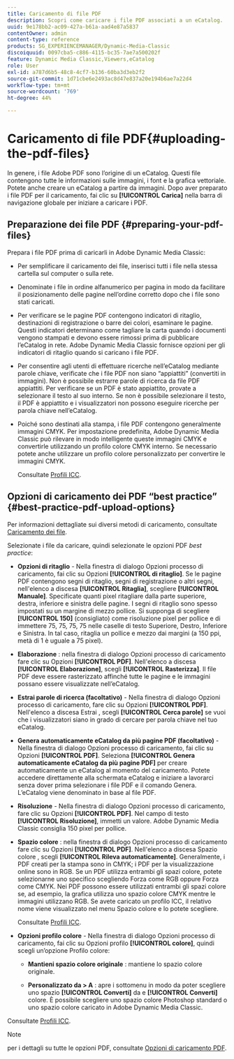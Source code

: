 ```yaml
---
title: Caricamento di file PDF
description: Scopri come caricare i file PDF associati a un eCatalog.
uuid: 9e178bb2-ac09-427a-b61a-aad4e87a5837
contentOwner: admin
content-type: reference
products: SG_EXPERIENCEMANAGER/Dynamic-Media-Classic
discoiquuid: 0097cba5-c886-4115-bc35-7ae7a500202f
feature: Dynamic Media Classic,Viewers,eCatalog
role: User
exl-id: a787d6b5-48c8-4cf7-b136-60ba3d3eb2f2
source-git-commit: 1d71cbe6e2493ac8d47e837a20e194b6ae7a22d4
workflow-type: tm+mt
source-wordcount: '769'
ht-degree: 44%

---
```


# Caricamento di file PDF{#uploading-the-pdf-files}

In genere, i file Adobe PDF sono l’origine di un eCatalog. Questi file contengono tutte le informazioni sulle immagini, i font e la grafica vettoriale. Potete anche creare un eCatalog a partire da immagini. Dopo aver preparato i file PDF per il caricamento, fai clic su **[!UICONTROL Carica]** nella barra di navigazione globale per iniziare a caricare i PDF.

## Preparazione dei file PDF {#preparing-your-pdf-files}

Prepara i file PDF prima di caricarli in Adobe Dynamic Media Classic:

* Per semplificare il caricamento dei file, inserisci tutti i file nella stessa cartella sul computer o sulla rete.
* Denominate i file in ordine alfanumerico per pagina in modo da facilitare il posizionamento delle pagine nell’ordine corretto dopo che i file sono stati caricati.
* Per verificare se le pagine PDF contengono indicatori di ritaglio, destinazioni di registrazione o barre dei colori, esaminare le pagine. Questi indicatori determinano come tagliare la carta quando i documenti vengono stampati e devono essere rimossi prima di pubblicare l’eCatalog in rete. Adobe Dynamic Media Classic fornisce opzioni per gli indicatori di ritaglio quando si caricano i file PDF.
* Per consentire agli utenti di effettuare ricerche nell’eCatalog mediante parole chiave, verificate che i file PDF non siano “appiattiti” (convertiti in immagini). Non è possibile estrarre parole di ricerca da file PDF appiattiti. Per verificare se un PDF è stato appiattito, provate a selezionare il testo al suo interno. Se non è possibile selezionare il testo, il PDF è appiattito e i visualizzatori non possono eseguire ricerche per parola chiave nell’eCatalog.
* Poiché sono destinati alla stampa, i file PDF contengono generalmente immagini CMYK. Per impostazione predefinita, Adobe Dynamic Media Classic può rilevare in modo intelligente queste immagini CMYK e convertirle utilizzando un profilo colore CMYK interno. Se necessario potete anche utilizzare un profilo colore personalizzato per convertire le immagini CMYK. 

   Consultate [Profili ICC](icc-profiles.md#icc_profiles).

## Opzioni di caricamento dei PDF “best practice” {#best-practice-pdf-upload-options}

Per informazioni dettagliate sui diversi metodi di caricamento, consultate [Caricamento dei file](uploading-files.md#uploading_your_files).

Selezionate i file da caricare, quindi selezionate le opzioni PDF *best practice*:

* **Opzioni di ritaglio**  - Nella finestra di dialogo Opzioni processo di caricamento, fai clic su Opzioni  **[!UICONTROL di ritaglio]**. Se le pagine PDF contengono segni di ritaglio, segni di registrazione o altri segni, nell&#39;elenco a discesa **[!UICONTROL Ritaglia]**, scegliere **[!UICONTROL Manuale]**. Specificate quanti pixel ritagliare dalla parte superiore, destra, inferiore e sinistra delle pagine. I segni di ritaglio sono spesso impostati su un margine di mezzo pollice. Si supponga di scegliere **[!UICONTROL 150]** (consigliato) come risoluzione pixel per pollice e di immettere 75, 75, 75, 75 nelle caselle di testo Superiore, Destro, Inferiore e Sinistra. In tal caso, ritaglia un pollice e mezzo dai margini (a 150 ppi, metà di 1 è uguale a 75 pixel).

* **Elaborazione** : nella finestra di dialogo Opzioni processo di caricamento fare clic su Opzioni  **[!UICONTROL PDF]**. Nell&#39;elenco a discesa **[!UICONTROL Elaborazione]**, scegli **[!UICONTROL Rasterizza]**. Il file PDF deve essere rasterizzato affinché tutte le pagine e le immagini possano essere visualizzate nell’eCatalog.

* **Estrai parole di ricerca (facoltativo)**  - Nella finestra di dialogo Opzioni processo di caricamento, fare clic su Opzioni  **[!UICONTROL PDF]**. Nell&#39;elenco a discesa Estrai , scegli **[!UICONTROL Cerca parole]** se vuoi che i visualizzatori siano in grado di cercare per parola chiave nel tuo eCatalog.

* **Genera automaticamente eCatalog da più pagine PDF (facoltativo)**  - Nella finestra di dialogo Opzioni processo di caricamento, fai clic su Opzioni  **[!UICONTROL PDF]**. Seleziona **[!UICONTROL Genera automaticamente eCatalog da più pagine PDF]** per creare automaticamente un eCatalog al momento del caricamento. Potete accedere direttamente alla schermata eCatalog e iniziare a lavorarci senza dover prima selezionare i file PDF e il comando Genera. L’eCatalog viene denominato in base al file PDF.

* **Risoluzione**  - Nella finestra di dialogo Opzioni processo di caricamento, fare clic su Opzioni  **[!UICONTROL PDF]**. Nel campo di testo **[!UICONTROL Risoluzione]**, immetti un valore. Adobe Dynamic Media Classic consiglia 150 pixel per pollice.

* **Spazio colore** : nella finestra di dialogo Opzioni processo di caricamento fare clic su Opzioni  **[!UICONTROL PDF]**. Nell&#39;elenco a discesa Spazio colore , scegli **[!UICONTROL Rileva automaticamente]**. Generalmente, i PDF creati per la stampa sono in CMYK; i PDF per la visualizzazione online sono in RGB. Se un PDF utilizza entrambi gli spazi colore, potete selezionarne uno specifico scegliendo Forza come RGB oppure Forza come CMYK. Nei PDF possono essere utilizzati entrambi gli spazi colore se, ad esempio, la grafica utilizza uno spazio colore CMYK mentre le immagini utilizzano RGB. Se avete caricato un profilo ICC, il relativo nome viene visualizzato nel menu Spazio colore e lo potete scegliere. 

   Consultate [Profili ICC](/help/icc-profiles.md).

* **Opzioni profilo colore**  - Nella finestra di dialogo Opzioni processo di caricamento, fai clic su Opzioni profilo  **[!UICONTROL colore]**, quindi scegli un’opzione Profilo colore:

   * **Mantieni spazio colore originale** : mantiene lo spazio colore originale.

   * **Personalizzato da > A** : apre i sottomenu in modo da poter scegliere uno spazio  **[!UICONTROL Converti]** da e  **[!UICONTROL Converti]** colore. È possibile scegliere uno spazio colore Photoshop standard o uno spazio colore caricato in Adobe Dynamic Media Classic.

<!-- * **Convert To SRGB** - Converts to SRGB (Standard Red Green Blue). SRGB is the recommended color space for displaying images on web pages. -->

Consultate [Profili ICC](icc-profiles.md#icc_profiles).

>[!NOTE]
>
>per i dettagli su tutte le opzioni PDF, consultate [Opzioni di caricamento PDF](pdfs.md#pdf_upload_options).

